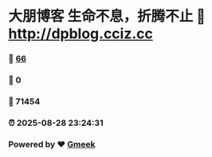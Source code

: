 # 大朋博客 生命不息，折腾不止 :link: http://dpblog.cciz.cc 
### :page_facing_up: [66](http://dpblog.cciz.cc/tag.html) 
### :speech_balloon: 0 
### :hibiscus: 71454 
### :alarm_clock: 2025-08-28 23:24:31 
### Powered by :heart: [Gmeek](https://github.com/Meekdai/Gmeek)
